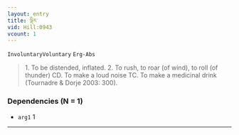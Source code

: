 ```yaml
---
layout: entry
title: ལྡིར་
vid: Hill:0943
vcount: 1
---
```

`InvoluntaryVoluntary` `Erg-Abs`
> 1\.
 To be distended, inflated\.
 2\.
 To rush, to roar (of wind), to roll (of thunder) CD\.
 To make a loud noise TC\.
 To make a medicinal drink (Tournadre & Dorje 2003: 300)\.

### Dependencies (N = 1)
* `arg1` 1

---

